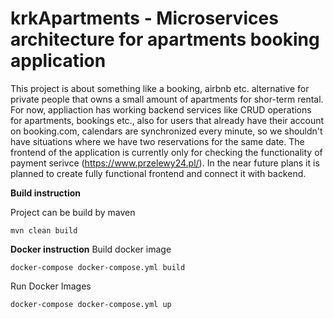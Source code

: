 # krkApartments - Microservices architecture for apartments booking application
This project is about something like a booking, airbnb etc. alternative for private people that owns a small amount of apartments for shor-term rental. 
For now, appliaction has working backend services like CRUD operations for apartments, bookings etc., also for users that already have their account on booking.com, calendars are synchronized every minute, so we shouldn't have situations where we have two reservations for the same date. 
The frontend of the application is currently only for checking the functionality of payment serivce (https://www.przelewy24.pl/). In the near future plans it is planned to create fully functional frontend and connect it with backend. 



**Build instruction**

Project can be build by maven
```
mvn clean build
```
**Docker instruction**
Build docker image
```
docker-compose docker-compose.yml build
```
Run Docker Images
```
docker-compose docker-compose.yml up
```
